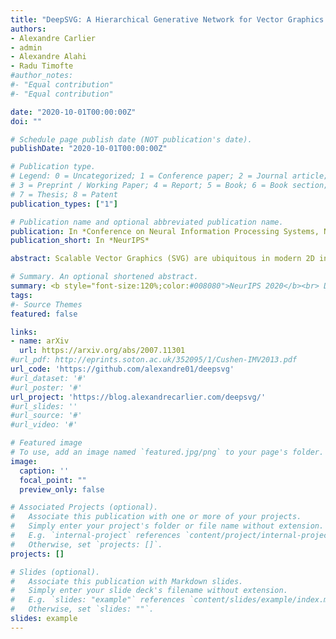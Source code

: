 ```yaml
---
title: "DeepSVG: A Hierarchical Generative Network for Vector Graphics Animation"
authors:
- Alexandre Carlier
- admin
- Alexandre Alahi
- Radu Timofte
#author_notes:
#- "Equal contribution"
#- "Equal contribution"

date: "2020-10-01T00:00:00Z"
doi: ""

# Schedule page publish date (NOT publication's date).
publishDate: "2020-10-01T00:00:00Z"

# Publication type.
# Legend: 0 = Uncategorized; 1 = Conference paper; 2 = Journal article;
# 3 = Preprint / Working Paper; 4 = Report; 5 = Book; 6 = Book section;
# 7 = Thesis; 8 = Patent
publication_types: ["1"]

# Publication name and optional abbreviated publication name.
publication: In *Conference on Neural Information Processing Systems, NeurIPS*
publication_short: In *NeurIPS*

abstract: Scalable Vector Graphics (SVG) are ubiquitous in modern 2D interfaces due to their ability to scale to different resolutions. However, despite the success of deep learning-based models applied to rasterized images, the problem of vector graphics representation learning and generation remains largely unexplored. In this work, we propose a novel hierarchical generative network, called DeepSVG, for complex SVG icons generation and interpolation. Our architecture effectively disentangles high-level shapes from the low-level commands that encode the shape itself. The network directly predicts a set of shapes in a non-autoregressive fashion. We introduce the task of complex SVG icons generation by releasing a new large-scale dataset along with an open-source library for SVG manipulation. We demonstrate that our network learns to accurately reconstruct diverse vector graphics, and can serve as a powerful animation tool by performing interpolations and other latent space operations.

# Summary. An optional shortened abstract.
summary: <b style="font-size:120%;color:#008080">NeurIPS 2020</b><br> Dataset and method for generating vector graphics. 
tags:
#- Source Themes
featured: false

links:
- name: arXiv
  url: https://arxiv.org/abs/2007.11301
#url_pdf: http://eprints.soton.ac.uk/352095/1/Cushen-IMV2013.pdf
url_code: 'https://github.com/alexandre01/deepsvg'
#url_dataset: '#'
#url_poster: '#'
url_project: 'https://blog.alexandrecarlier.com/deepsvg/'
#url_slides: ''
#url_source: '#'
#url_video: '#'

# Featured image
# To use, add an image named `featured.jpg/png` to your page's folder. 
image:
  caption: ''
  focal_point: ""
  preview_only: false

# Associated Projects (optional).
#   Associate this publication with one or more of your projects.
#   Simply enter your project's folder or file name without extension.
#   E.g. `internal-project` references `content/project/internal-project/index.md`.
#   Otherwise, set `projects: []`.
projects: []

# Slides (optional).
#   Associate this publication with Markdown slides.
#   Simply enter your slide deck's filename without extension.
#   E.g. `slides: "example"` references `content/slides/example/index.md`.
#   Otherwise, set `slides: ""`.
slides: example
---
```



